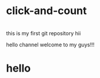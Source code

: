 # click-and-count
<br>
this is my first git repository hii

hello channel welcome to my guys!!!
# hello


